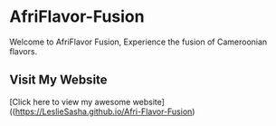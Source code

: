 # AfriFlavor-Fusion
Welcome to AfriFlavor Fusion, Experience the fusion of Cameroonian flavors.
## Visit My Website
[Click here to view my awesome website]((https://LeslieSasha.github.io/Afri-Flavor-Fusion)
